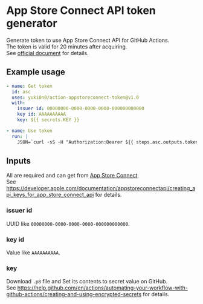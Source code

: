 # App Store Connect API token generator

Generate token to use App Store Connect API for GitHub Actions.<br>
The token is valid for 20 minutes after acquiring.<br>
See [official document](https://developer.apple.com/documentation/appstoreconnectapi) for details.

## Example usage

```yml
- name: Get token
  id: asc
  uses: yuki0n0/action-appstoreconnect-token@v1.0
  with:
    issuer id: 00000000-0000-0000-0000-000000000000
    key id: AAAAAAAAAA
    key: ${{ secrets.KEY }}

- name: Use token
  run: |
    JSON=`curl -sS -H "Authorization:Bearer ${{ steps.asc.outputs.token }}" https://api.appstoreconnect.apple.com/v1/apps`
```

## Inputs
All are required and can get from [App Store Connect](https://appstoreconnect.apple.com/access/api).<br>
See https://developer.apple.com/documentation/appstoreconnectapi/creating_api_keys_for_app_store_connect_api for details.

### issuer id
UUID like `00000000-0000-0000-0000-000000000000`.

### key id
Value like `AAAAAAAAAA`.

### key
Download `.p8` file and Set its contents to secret value on GitHub.<br>
See https://help.github.com/en/actions/automating-your-workflow-with-github-actions/creating-and-using-encrypted-secrets for details.